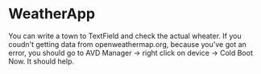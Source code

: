 # WeatherApp 
You can write a town to TextField and check the actual wheater. 
If you coudn't getting data from openweathermap.org, because you've got an error, you should go to AVD Manager ->  right click on device -> Cold Boot Now. It should help. 


 
